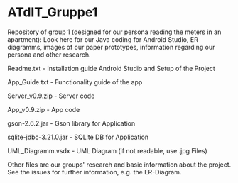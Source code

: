 # ATdIT_Gruppe1
Repository of group 1 (designed for our persona reading the meters in an apartment): 
Look here for  our Java coding for Android Studio, ER diagramms, images of our paper prototypes, information regarding our persona and other research. 

Readme.txt - Installation guide Android Studio and Setup of the Project

App_Guide.txt - Functionality guide of the app

Server_v0.9.zip - Server code

App_v0.9.zip - App code

gson-2.6.2.jar - Gson library for Application

sqlite-jdbc-3.21.0.jar - SQLite DB for Application

UML_Diagramm.vsdx - UML Diagram (if not readable, use .jpg Files)


Other files are our groups' research and basic information about the project.
See the issues for further information, e.g. the ER-Diagram.
